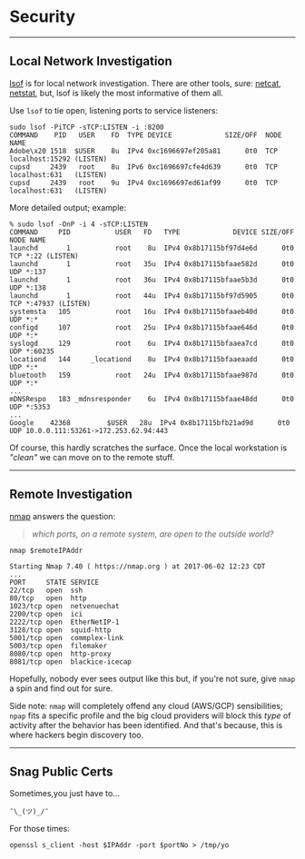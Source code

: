 # Security

---

## Local Network Investigation

[lsof] is for local network investigation. There are other tools, sure: [netcat], [netstat], but, lsof is likely the most informative of them all.

Use `lsof` to tie open, listening ports to service listeners:

```shell
sudo lsof -PiTCP -sTCP:LISTEN -i :8200
COMMAND    PID   USER    FD  TYPE DEVICE             SIZE/OFF  NODE NAME
Adobe\x20 1518  $USER    8u  IPv4 0xc1696697ef205a81      0t0  TCP  localhost:15292 (LISTEN)
cupsd     2439   root    8u  IPv6 0xc1696697cfe4d639      0t0  TCP  localhost:631   (LISTEN)
cupsd     2439   root    9u  IPv4 0xc1696697ed61af99      0t0  TCP  localhost:631   (LISTEN)
```

More detailed output; example:

```shell
% sudo lsof -OnP -i 4 -sTCP:LISTEN
COMMAND     PID           USER   FD   TYPE             DEVICE SIZE/OFF NODE NAME
launchd       1           root    8u  IPv4 0x8b17115bf97d4e6d      0t0  TCP *:22 (LISTEN)
launchd       1           root   35u  IPv4 0x8b17115bfaae582d      0t0  UDP *:137
launchd       1           root   36u  IPv4 0x8b17115bfaae5b3d      0t0  UDP *:138
launchd       1           root   44u  IPv4 0x8b17115bf97d5905      0t0  TCP *:47937 (LISTEN)
systemsta   105           root   16u  IPv4 0x8b17115bfaaeb40d      0t0  UDP *:*
configd     107           root   25u  IPv4 0x8b17115bfaae646d      0t0  UDP *:*
syslogd     129           root    6u  IPv4 0x8b17115bfaaea7cd      0t0  UDP *:60235
locationd   144     _locationd    8u  IPv4 0x8b17115bfaaeaadd      0t0  UDP *:*
bluetooth   159           root   24u  IPv4 0x8b17115bfaae987d      0t0  UDP *:*
...
mDNSRespo   183 _mdnsresponder    6u  IPv4 0x8b17115bfaae48dd      0t0  UDP *:5353
...
Google    42368         $USER   28u  IPv4 0x8b17115bfb21ad9d      0t0  UDP 10.0.0.111:53261->172.253.62.94:443
```

Of course, this hardly scratches the surface. Once the local workstation is _"clean"_ we can move on to the remote stuff.

---

## Remote Investigation

[nmap] answers the question: 

> _which ports, on a remote system, are open to the outside world?_

```shell
nmap $remoteIPAddr

Starting Nmap 7.40 ( https://nmap.org ) at 2017-06-02 12:23 CDT
...
PORT     STATE SERVICE
22/tcp   open  ssh
80/tcp   open  http
1023/tcp open  netvenuechat
2200/tcp open  ici
2222/tcp open  EtherNetIP-1
3128/tcp open  squid-http
5001/tcp open  commplex-link
5003/tcp open  filemaker
8080/tcp open  http-proxy
8081/tcp open  blackice-icecap
```

Hopefully, nobody ever sees output like this but, if you're not sure, give `nmap` a spin and find out for sure. 

Side note: `nmap` will completely offend any cloud (AWS/GCP) sensibilities; `npap` fits a specific profile and the big cloud providers will block this _type_ of activity after the behavior has been identified. And that's because, this is where hackers begin discovery too.


---

## Snag Public Certs

Sometimes,you just have to...

```shell
¯\_(ツ)_/¯
```

For those times:

`openssl s_client -host $IPAddr -port $portNo > /tmp/yo`

[lsof]:https://github.com/lsof-org/lsof#lsof
[nmap]:https://nmap.org
[netcat]:https://netcat.sourceforge.net
[netstat]:http://netstat.net
